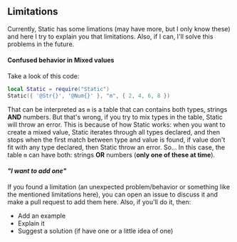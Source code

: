 ## Limitations

Currently, Static has some limations (may have more, but I only know these) and here I try to explain you that limitations. Also, if I can, I'll solve this problems in the future.

#### Confused behavior in Mixed values

Take a look of this code:

```lua
local Static = require("Static")
Static({ '@Str{}', '@Num{}' }, "m", { 2, 4, 6, 8 })
```

That can be interpreted as `m` is a table that can contains both types, strings __AND__ numbers. But that's wrong, if you try to mix types in the table, Static will throw an error. This is because of how Static works: when you want to create a mixed value, Static iterates through all types declared, and then stops when the first match between type and value is found, if value don't fit with any type declared, then Static throw an error. So... In this case, the table `m` can have both: strings __OR__ numbers (__only one of these at time__).

#### *"I want to add one"*

If you found a limitation (an unexpected problem/behavior or something like the mentioned limitations here), you can open an issue to discuss it and make a pull request to add them here. Also, if you'll do it, then:

  - Add an example
  - Explain it
  - Suggest a solution (if have one or a little idea of one)